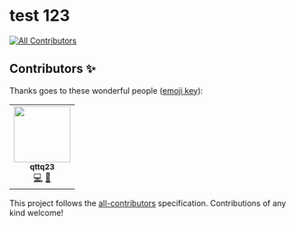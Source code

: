 # test 123
<!-- ALL-CONTRIBUTORS-BADGE:START - Do not remove or modify this section -->
[![All Contributors](https://img.shields.io/badge/all_contributors-1-orange.svg?style=flat-square)](#contributors-)
<!-- ALL-CONTRIBUTORS-BADGE:END -->




## Contributors ✨

Thanks goes to these wonderful people ([emoji key](https://allcontributors.org/docs/en/emoji-key)):

<!-- ALL-CONTRIBUTORS-LIST:START - Do not remove or modify this section -->
<!-- prettier-ignore-start -->
<!-- markdownlint-disable -->
<table>
  <tr>
    <td align="center"><a href="https://github.com/qttq23"><img src="https://avatars.githubusercontent.com/u/50412685?v=4?s=100" width="100px;" alt=""/><br /><sub><b>qttq23</b></sub></a><br /><a href="https://github.com/thangbui1999a/test/commits?author=qttq23" title="Code">💻</a> <a href="https://github.com/thangbui1999a/test/pulls?q=is%3Apr+reviewed-by%3Aqttq23" title="Reviewed Pull Requests">👀</a></td>
  </tr>
</table>

<!-- markdownlint-restore -->
<!-- prettier-ignore-end -->

<!-- ALL-CONTRIBUTORS-LIST:END -->

This project follows the [all-contributors](https://github.com/all-contributors/all-contributors) specification. Contributions of any kind welcome!